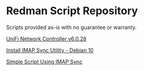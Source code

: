 # Redman Script Repository

Scripts provided as-is with no guarantee or warranty.

[UniFi Network Controller v6.0.28](https://raw.githubusercontent.com/kalebr3/script-repository/master/bash/unifi-network-controller/install-unifi-controller-6.0.28.sh)

[Install IMAP Sync Utility - Debian 10](https://raw.githubusercontent.com/kalebr3/script-repository/master/bash/imapsync/install-imapsync.sh)

[Simple Script Using IMAP Sync](https://raw.githubusercontent.com/kalebr3/script-repository/master/bash/imapsync/run-imapsync-simple.sh)
